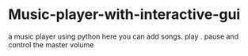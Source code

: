 # Music-player-with-interactive-gui
a music player using python here you can add songs. play . pause and control the master volume 
